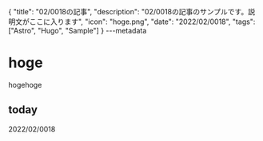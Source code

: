 {
  "title": "02/0018の記事",
  "description": "02/0018の記事のサンプルです。説明文がここに入ります",
  "icon": "hoge.png",
  "date": "2022/02/0018",
  "tags": ["Astro", "Hugo", "Sample"]
}
---metadata

# hoge
hogehoge

## today
2022/02/0018